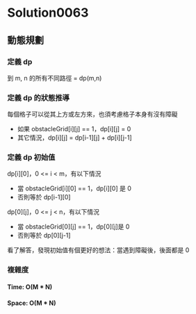 # Solution0063

## 動態規劃

### 定義 dp
到 m, n 的所有不同路徑 = dp(m,n)  

### 定義 dp 的狀態推導
每個格子可以從其上方或左方來，也須考慮格子本身有沒有障礙
- 如果 obstacleGrid[i][j] == 1，dp[i][j] = 0
- 其它情況，dp[i][j] = dp[i-1][j] + dp[i][j-1]
  
### 定義 dp 初始值
dp[i][0]，0 <= i < m，有以下情況
- 當 obstacleGrid[i][0] == 1，dp[i][0] 是 0
- 否則等於 dp[i-1][0]

dp[0][j]，0 <= j < n，有以下情況
- 當 obstacleGrid[0][j] == 1，dp[0][j]是 0
- 否則等於 dp[0][j-1]

看了解答，發現初始值有個更好的想法：當遇到障礙後，後面都是 0

### 複雜度

#### Time: O(M * N)

#### Space: O(M * N)